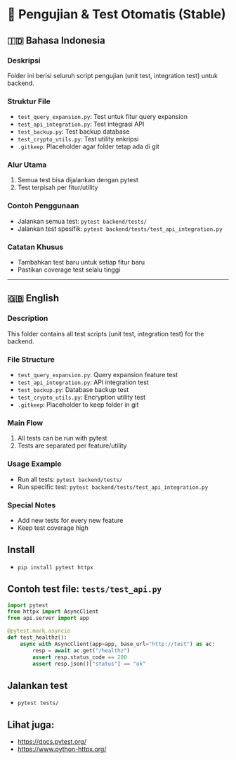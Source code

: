 # 🧪 Pengujian & Test Otomatis (Stable)

## 🇮🇩 Bahasa Indonesia

### Deskripsi
Folder ini berisi seluruh script pengujian (unit test, integration test) untuk backend.

### Struktur File
- `test_query_expansion.py`: Test untuk fitur query expansion
- `test_api_integration.py`: Test integrasi API
- `test_backup.py`: Test backup database
- `test_crypto_utils.py`: Test utility enkripsi
- `.gitkeep`: Placeholder agar folder tetap ada di git

### Alur Utama
1. Semua test bisa dijalankan dengan pytest
2. Test terpisah per fitur/utility

### Contoh Penggunaan
- Jalankan semua test: `pytest backend/tests/`
- Jalankan test spesifik: `pytest backend/tests/test_api_integration.py`

### Catatan Khusus
- Tambahkan test baru untuk setiap fitur baru
- Pastikan coverage test selalu tinggi

---

## 🇬🇧 English

### Description
This folder contains all test scripts (unit test, integration test) for the backend.

### File Structure
- `test_query_expansion.py`: Query expansion feature test
- `test_api_integration.py`: API integration test
- `test_backup.py`: Database backup test
- `test_crypto_utils.py`: Encryption utility test
- `.gitkeep`: Placeholder to keep folder in git

### Main Flow
1. All tests can be run with pytest
2. Tests are separated per feature/utility

### Usage Example
- Run all tests: `pytest backend/tests/`
- Run specific test: `pytest backend/tests/test_api_integration.py`

### Special Notes
- Add new tests for every new feature
- Keep test coverage high

## Install
- `pip install pytest httpx`

## Contoh test file: `tests/test_api.py`
```python
import pytest
from httpx import AsyncClient
from api.server import app

@pytest.mark.asyncio
def test_healthz():
    async with AsyncClient(app=app, base_url="http://test") as ac:
        resp = await ac.get("/healthz")
        assert resp.status_code == 200
        assert resp.json()["status"] == "ok"
```

## Jalankan test
- `pytest tests/`

## Lihat juga:
- https://docs.pytest.org/
- https://www.python-httpx.org/ 